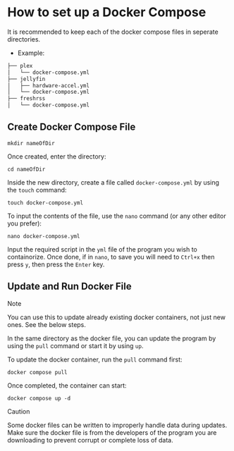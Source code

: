 # How to set up a Docker Compose

It is recommended to keep each of the docker compose files in seperate directories.

- Example:
```bash
├── plex
│   └── docker-compose.yml
├── jellyfin
│   ├── hardware-accel.yml
│   └── docker-compose.yml
├── freshrss
│   └── docker-compose.yml
```

## Create Docker Compose File

```
mkdir nameOfDir
```
Once created, enter the directory:

```
cd nameOfDir
```

Inside the new directory, create a file called `docker-compose.yml` by using the `touch` command:

```
touch docker-compose.yml
```
To input the contents of the file, use the `nano` command (or any other editor you prefer):

```
nano docker-compose.yml
```

Input the required script in the `yml` file of the program you wish to containorize. Once done, if in `nano`, to save you will need to `Ctrl+x` then press `y`, then press the `Enter` key.


## Update and Run Docker File
> [!NOTE]  
> You can use this to update already existing docker containers, not just new ones. See the below steps.


In the same directory as the docker file, you can update the program by using the `pull` command or start it by using `up`.

To update the docker container, run the `pull` command first:

```
docker compose pull
```

Once completed, the container can start:

```
docker compose up -d
```

> [!CAUTION]
> Some docker files can be written to improperly handle data during updates. Make sure the docker file is from the developers of the program you are downloading to prevent corrupt or complete loss of data.
